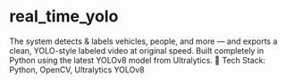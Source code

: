# real_time_yolo
The system detects &amp; labels vehicles, people, and more — and exports a clean, YOLO-style labeled video at original speed.  Built completely in Python using the latest YOLOv8 model from Ultralytics. 🔧 Tech Stack: Python, OpenCV, Ultralytics YOLOv8
